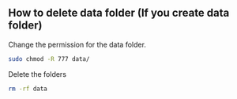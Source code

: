 ## How to delete data folder (If you create data folder)

Change the permission for the data folder.

```bash
sudo chmod -R 777 data/ 
```

Delete the folders

```bash
rm -rf data
```
